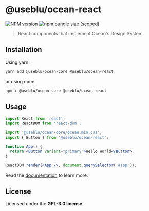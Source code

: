 # @useblu/ocean-react

<a href="https://npmjs.org/package/@useblu/ocean-react"><img alt="NPM version" src="https://img.shields.io/npm/v/@useblu/ocean-react" /></a> <img alt="npm bundle size (scoped)" src="https://img.shields.io/bundlephobia/min/@useblu/ocean-react">

> React components that implement Ocean's Design System.

## Installation

Using yarn:

```bash
yarn add @useblu/ocean-core @useblu/ocean-react
```

or using npm:

```bash
npm i @useblu/ocean-core @useblu/ocean-react
```

## Usage

```jsx
import React from 'react';
import ReactDOM from 'react-dom';

import '@useblu/ocean-core/ocean.min.css';
import { Button } from '@useblu/ocean-react';

function App() {
  return <Button variant="primary">Hello World</Button>;
}

ReactDOM.render(<App />, document.querySelector('#app'));
```

Read the [documentation](https://ocean-ds.github.io/ocean-web/index.html) to learn more.

## License

Licensed under the **GPL-3.0 license**.
